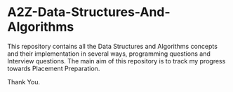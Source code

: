 # A2Z-Data-Structures-And-Algorithms


This repository contains all the Data Structures and Algorithms concepts and their implementation in several ways, programming questions and Interview questions.
The main aim of this repository is to track my progress towards Placement Preparation.

Thank You.
